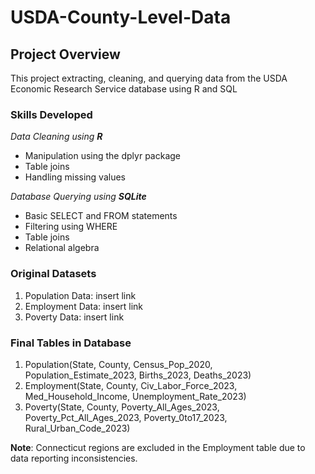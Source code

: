 # USDA-County-Level-Data

## Project Overview
This project extracting, cleaning, and querying data from the USDA Economic Research Service database using R and SQL

### Skills Developed

*Data Cleaning using* ***R***
* Manipulation using the dplyr package
* Table joins
* Handling missing values

*Database Querying using* ***SQLite***
* Basic SELECT and FROM statements
* Filtering using WHERE
* Table joins
* Relational algebra

### Original Datasets
1. Population Data: insert link
2. Employment Data: insert link
3. Poverty Data: insert link

### Final Tables in Database
1. Population(State, County, Census_Pop_2020, Population_Estimate_2023, Births_2023, Deaths_2023)
2. Employment(State, County, Civ_Labor_Force_2023, Med_Household_Income, Unemployment_Rate_2023)
3. Poverty(State, County, Poverty_All_Ages_2023, Poverty_Pct_All_Ages_2023, Poverty_0to17_2023, Rural_Urban_Code_2023)

**Note**: Connecticut regions are excluded in the Employment table due to data reporting inconsistencies.


